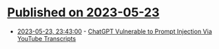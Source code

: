 # [Published on 2023-05-23](index.md)

* [2023-05-23, 23:43:00](https://soylentnews.org/article.pl?sid=23/05/22/1355248&from=rss) - [ChatGPT Vulnerable to Prompt Injection Via YouTube Transcripts](https://soylentnews.org/article.pl?sid=23/05/22/1355248&from=rss)
